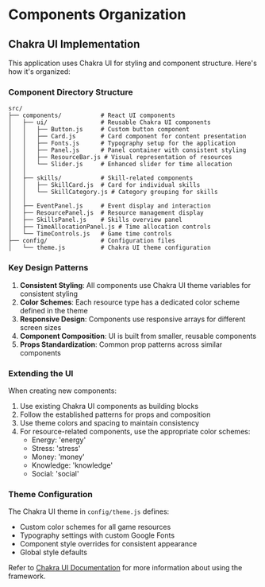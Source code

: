 # Components Organization

## Chakra UI Implementation

This application uses Chakra UI for styling and component structure. Here's how it's organized:

### Component Directory Structure

```
src/
├── components/           # React UI components
│   ├── ui/               # Reusable Chakra UI components
│   │   ├── Button.js     # Custom button component
│   │   ├── Card.js       # Card component for content presentation
│   │   ├── Fonts.js      # Typography setup for the application
│   │   ├── Panel.js      # Panel container with consistent styling
│   │   ├── ResourceBar.js # Visual representation of resources
│   │   └── Slider.js     # Enhanced slider for time allocation
│   │
│   ├── skills/           # Skill-related components
│   │   ├── SkillCard.js  # Card for individual skills
│   │   └── SkillCategory.js # Category grouping for skills
│   │
│   ├── EventPanel.js     # Event display and interaction
│   ├── ResourcePanel.js  # Resource management display
│   ├── SkillsPanel.js    # Skills overview panel
│   ├── TimeAllocationPanel.js # Time allocation controls
│   └── TimeControls.js   # Game time controls
├── config/               # Configuration files
│   └── theme.js          # Chakra UI theme configuration
```

### Key Design Patterns

1. **Consistent Styling**: All components use Chakra UI theme variables for consistent styling
2. **Color Schemes**: Each resource type has a dedicated color scheme defined in the theme
3. **Responsive Design**: Components use responsive arrays for different screen sizes
4. **Component Composition**: UI is built from smaller, reusable components
5. **Props Standardization**: Common prop patterns across similar components

### Extending the UI

When creating new components:

1. Use existing Chakra UI components as building blocks
2. Follow the established patterns for props and composition
3. Use theme colors and spacing to maintain consistency
4. For resource-related components, use the appropriate color schemes:
   - Energy: 'energy'
   - Stress: 'stress'
   - Money: 'money'
   - Knowledge: 'knowledge'
   - Social: 'social'

### Theme Configuration

The Chakra UI theme in `config/theme.js` defines:

- Custom color schemes for all game resources
- Typography settings with custom Google Fonts
- Component style overrides for consistent appearance
- Global style defaults

Refer to [Chakra UI Documentation](https://chakra-ui.com/docs/getting-started) for more information about using the framework.
